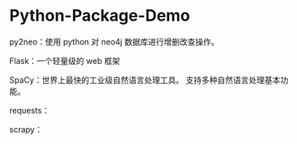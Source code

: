 # Python-Package-Demo

py2neo：使用 python 对 neo4j 数据库进行增删改查操作。

Flask：一个轻量级的 web 框架

SpaCy：世界上最快的工业级自然语言处理工具。 支持多种自然语言处理基本功能。

requests：

scrapy：

